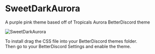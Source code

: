 # SweetDarkAurora
A purple pink theme based off of Tropicals Aurora BetterDiscord theme

![SweetDarkAurora](https://i.imgur.com/Rug9PWH.png)

To install drag the CSS file into your BetterDiscord themes folder.  
Then go to your BetterDiscord Settings and enable the theme.
